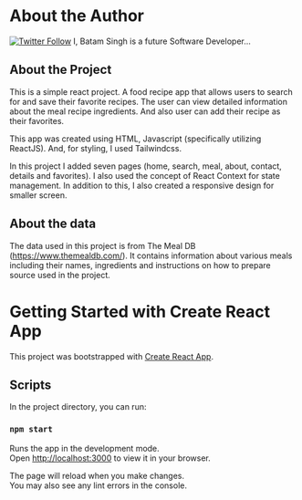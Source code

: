 # About the Author

[![Twitter Follow](https://img.shields.io/twitter/follow/PuyamBatam?style=social)](https://twitter.com/intent/follow?screen_name=PuyamBatam) I, Batam Singh is a future Software Developer...

## About the Project
This is a simple react project. A food recipe app that allows users to search for and save their favorite recipes. The user can view detailed information about the meal recipe ingredients. And also user can add their recipe as their favorites.

This app was created using HTML, Javascript (specifically utilizing ReactJS). And, for styling, I used Tailwindcss.

In this project I added seven pages (home, search, meal, about, contact, details and favorites). I also used the concept of React Context for state management.
In addition to this, I also created a responsive design for smaller screen.

## About the data
The data used in this project is from The Meal DB (https://www.themealdb.com/). It contains information about various meals including their names, ingredients and instructions on how to prepare source used in the project.

# Getting Started with Create React App

This project was bootstrapped with [Create React App](https://github.com/facebook/create-react-app).

##

## Scripts

In the project directory, you can run:

### `npm start`

Runs the app in the development mode.\
Open [http://localhost:3000](http://localhost:3000) to view it in your browser.

The page will reload when you make changes.\
You may also see any lint errors in the console.
